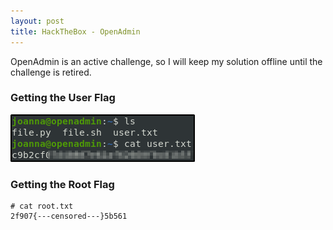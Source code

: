 ```yaml
---
layout: post
title: HackTheBox - OpenAdmin
---
```


OpenAdmin is an active challenge, so I will keep my solution offline until the challenge is retired.

### Getting the User Flag

![own user](/images/openadmin/user.png)

### Getting the Root Flag
```
# cat root.txt	 
2f907{---censored---}5b561
```
